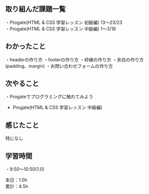 ## 取り組んだ課題一覧
・Progate(HTML & CSS 学習レッスン 初級編) 13〜23/23  
・Progate(HTML & CSS 学習レッスン 中級編) 1〜3/18  

## わかったこと
・headerの作り方
・footerの作り方
・枠線の作り方
・余白の作り方(padding、margin)
・お問い合わせフォームの作り方

## 次やること
・Progateでプログラミングに触れてみよう
- Progate(HTML & CSS 学習レッスン 中級編)

## 感じたこと
特になし

## 学習時間
・9:50〜10:50(1.0)  

本日：1.0h  
累計：4.5h

